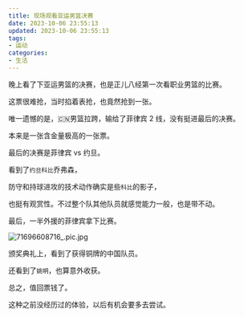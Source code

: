 ```yaml
---
title: 现场观看亚运男篮决赛
date: 2023-10-06 23:55:13
updated: 2023-10-06 23:55:13
tags:
- 运动
categories:
- 生活
---
```




晚上看了下亚运男篮的决赛，也是正儿八经第一次看职业男篮的比赛。

这票很难抢，当时掐着表抢，也竟然抢到一张。

唯一遗憾的是，🇨🇳男篮拉跨，输给了菲律宾 2 线，没有挺进最后的决赛。

本来是一张含金量极高的一张票。

最后的决赛是菲律宾 vs 约旦。

看到了`约旦科比`乔弗森，

防守和持球进攻的技术动作确实是些`科比`的影子，

也挺有观赏性。不过整个队其他队员就感觉能力一般，也是带不动。

最后，一半外援的菲律宾拿下比赛。

![71696608716_.pic.jpg](https://s2.loli.net/2023/10/07/1DfdGrwMm2ZFEyX.jpg)



颁奖典礼上，看到了获得铜牌的中国队员。

还看到了`姚明`，也算意外收获。

总之，值回票钱了。



这种之前没经历过的体验，以后有机会要多去尝试。
